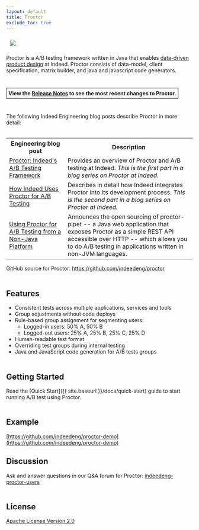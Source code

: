 ```yaml
---
layout: default
title: Proctor
exclude_toc: true
---
```

<img src="{{ site.baseurl }}/images/Proctor.png" style="max-width:125px;max-height:125px;clear:both;padding:10px;" />

Proctor is a A/B testing framework written in Java that enables [data-driven product design](http://engineering.indeed.com/blog/2013/05/indeedeng-data-driven-product-design-slides-video/) at Indeed. Proctor consists of data-model, client specification, matrix builder, and java and javascript code generators.

<p>&nbsp;</p>
<p><span style="border:1pt solid; padding:5px;"><strong>View the <a href="{{ site.baseurl }}/docs/release-notes">Release Notes</a> to see the most recent changes to Proctor.</strong></span></p>
<p>&nbsp;</p>

The following Indeed Engineering blog posts describe Proctor in more detail:  <br><br>
<table>
<tr>
    <th>Engineering blog post</th>
    <th>Description</th>
  </tr>
  <tr>
    <td><a href ="http://engineering.indeed.com/blog/2014/06/proctor-a-b-testing-framework/">Proctor: Indeed's A/B Testing Framework</a></td>
    <td>Provides an overview of Proctor and A/B testing at Indeed. <em>This is the first part in a blog series on Proctor at Indeed.</em></td>
    </tr>
   <tr>
    <td><a href="http://engineering.indeed.com/blog/2014/11/how-indeed-uses-proctor-for-a-b-testing/">How Indeed Uses Proctor for A/B Testing</a></td>
    <td>Describes in detail how Indeed integrates Proctor into its development process. <em>This is the second part in a blog series on Proctor at Indeed.</em></td>
    
  </tr>
  <tr>
    <td><a href="http://engineering.indeed.com/blog/2014/09/proctor-pipet-ab-testing-service/">Using Proctor for A/B Testing from a Non-Java Platform</a></td>

<td>Announces the open sourcing of proctor-pipet -- a Java web application that exposes Proctor as a simple REST API accessible over HTTP -- which allows you to do A/B testing in applications written in non-JVM languages. </td>
</tr>
  </table> 
 
GitHub source for Proctor: <a href="https://github.com/indeedeng/proctor">https://github.com/indeedeng/proctor</a><br><br>


## Features
- Consistent tests across multiple applications, services and tools
- Group adjustments without code deploys
- Rule-based group assignment for segmenting users:
  - Logged-in users: 50% A, 50% B
  - Logged-out users: 25% A, 25% B, 25% C, 25% D
- Human-readable test format
- Overriding test groups during internal testing
- Java and JavaScript code generation for A/B tests groups<br><br>


## Getting Started
Read the [Quick Start]({{ site.baseurl }}/docs/quick-start) guide to start running A/B test using Proctor.<br><br>


## Example
[https://github.com/indeedeng/proctor-demo](https://github.com/indeedeng/proctor-demo)


## Discussion
Ask and answer questions in our Q&A forum for Proctor: [indeedeng-proctor-users](https://groups.google.com/forum/#!categories/indeedeng-proctor-users)<br><br>


## License

[Apache License Version 2.0](https://github.com/indeedeng/proctor/blob/master/LICENSE)